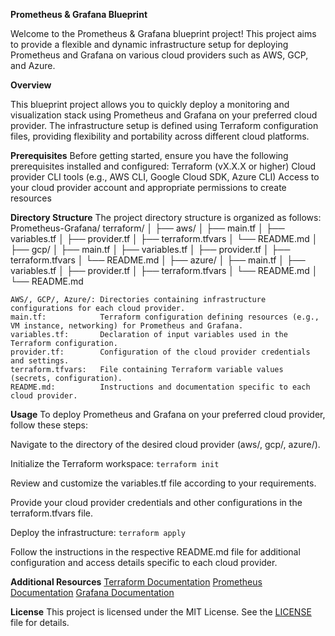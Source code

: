 **Prometheus & Grafana Blueprint** 

 Welcome to the Prometheus & Grafana blueprint project! This project aims to provide a flexible and dynamic infrastructure setup for deploying Prometheus and Grafana on various cloud providers such as AWS, GCP, and Azure.

**Overview**

This blueprint project allows you to quickly deploy a monitoring and visualization stack using Prometheus and Grafana on your preferred cloud provider. The infrastructure setup is defined using Terraform configuration files, providing flexibility and portability across different cloud platforms.

**Prerequisites** 
Before getting started, ensure you have the following prerequisites installed and configured:
Terraform (vX.X.X or higher)
Cloud provider CLI tools (e.g., AWS CLI, Google Cloud SDK, Azure CLI)
Access to your cloud provider account and appropriate permissions to create resources

**Directory Structure** 
    The project directory structure is organized as follows:
Prometheus-Grafana/
 terraform/
│
├── aws/
│   ├── main.tf
│   ├── variables.tf
│   ├── provider.tf
│   ├── terraform.tfvars
│   └── README.md
│
├── gcp/
│   ├── main.tf
│   ├── variables.tf
│   ├── provider.tf
│   ├── terraform.tfvars
│   └── README.md
│
├── azure/
│   ├── main.tf
│   ├── variables.tf
│   ├── provider.tf
│   ├── terraform.tfvars
│   └── README.md
│
└── README.md

    AWS/, GCP/, Azure/: Directories containing infrastructure configurations for each cloud provider.
    main.tf:            Terraform configuration defining resources (e.g., VM instance, networking) for Prometheus and Grafana.
    variables.tf:       Declaration of input variables used in the Terraform configuration.
    provider.tf:        Configuration of the cloud provider credentials and settings.
    terraform.tfvars:   File containing Terraform variable values (secrets, configuration).
    README.md:          Instructions and documentation specific to each cloud provider.

**Usage**
To deploy Prometheus and Grafana on your preferred cloud provider, follow these steps:

Navigate to the directory of the desired cloud provider (aws/, gcp/, azure/).

Initialize the Terraform workspace:
     `terraform init`

Review and customize the variables.tf file according to your requirements.

Provide your cloud provider credentials and other configurations in the terraform.tfvars file.

Deploy the infrastructure:
     `terraform apply`

Follow the instructions in the respective README.md file for additional configuration and access details specific to each cloud provider.

**Additional Resources**
    [Terraform Documentation](https://developer.hashicorp.com/terraform)
    [Prometheus Documentation](https://prometheus.io/docs/introduction/overview/)
    [Grafana Documentation](https://grafana.com/docs/grafana/latest/)


**License**
This project is licensed under the MIT License. See the [LICENSE](LICENSE) file for details.

